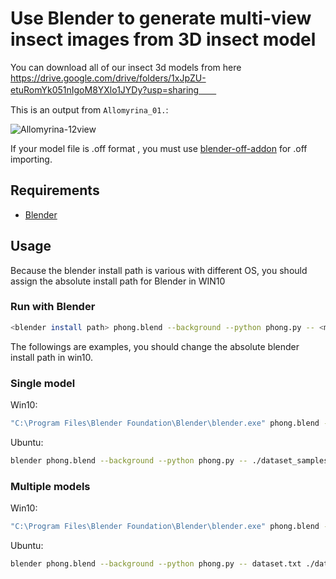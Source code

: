 # Use Blender to generate multi-view insect images from 3D insect model

You can download all of our insect 3d models from here  
https://drive.google.com/drive/folders/1xJpZU-etuRomYk051nIgoM8YXlo1JYDy?usp=sharing　　

This is an output from `Allomyrina_01.`:

<img src="https://i.ibb.co/XDYRBZK/Allomyrina-12view.png" alt="Allomyrina-12view" border="0">  

If your model file is .off format , you must use [blender-off-addon](https://github.com/alextsui05/blender-off-addon) for .off importing.

## Requirements
 - [Blender](https://www.blender.org/)

## Usage
Because the blender install path is various with different OS,  you should assign the absolute install path for Blender in WIN10

### Run with Blender

```bash
<blender install path> phong.blend --background --python phong.py -- <model file> <output dir>
```
The followings are examples, you should change the absolute blender install path in win10.

### Single model
Win10:

```bash
"C:\Program Files\Blender Foundation\Blender\blender.exe" phong.blend --background --python phong.py -- .\\dataset_samples\\Allomyrina_01.stl .\\single_samples_MV
```

Ubuntu:

```bash
blender phong.blend --background --python phong.py -- ./dataset_samples/Allomyrina_01.stl ./single_samples_MV
```



### Multiple models

Win10:

```bash
"C:\Program Files\Blender Foundation\Blender\blender.exe" phong.blend --background --python phong.py -- dataset.txt .\dataset_samples_MV
```

Ubuntu:

```bash
blender phong.blend --background --python phong.py -- dataset.txt ./dataset_samples_MV
```
